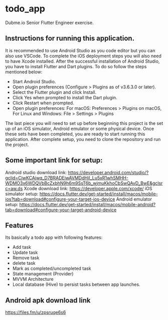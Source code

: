 # todo_app

Dubme.io Senior Flutter Engineer exercise.

## Instructions for running this application.
It is recommended to use Android Studio as you code editor but you can also use VSCode. 
To complete the iOS deployment steps you will also need to have Xcode installed.
After the successful installation of Android Studio, you have to install Flutter and Dart plugins. 
To do so follow the steps mentioned below:
  - Start Android Studio.
  - Open plugin preferences (Configure > Plugins as of v3.6.3.0 or later).
  - Select the Flutter plugin and click Install.
  - Click Yes when prompted to install the Dart plugin.
  - Click Restart when prompted.
  - Open plugin preferences:
For macOS: Preferences > Plugins on macOS,
For Linux and Windows: File > Settings > Plugins

The last piece you will need to set up before beginning this project is the set up of an 
iOS simulator, Android emulator or some physical device. Once these sets have been completed,
you are ready to start running this application.
After complete setup, you need to clone the repository and run the project.

## Some important link for setup:
Android studio download link: https://developer.android.com/studio/?gclid=CjwKCAjwq_D7BRADEiwAVMDdHjI_Lu5xR1whSMHH-WDMO3x6WDQVbBcZxbhN9h6m9SsT6b_wjmuKkhoCbSwQAvD_BwE&gclsrc=aw.ds
Xcode download link: https://developer.apple.com/xcode/
iOS simulator setup: https://docs.flutter.dev/get-started/install/macos/mobile-ios?tab=download#configure-your-target-ios-device
Android emulator setup: https://docs.flutter.dev/get-started/install/macos/mobile-android?tab=download#configure-your-target-android-device
 
## Features
Its basically a todo app with following features:
- Add task
- Update task
- Remove task
- delete task
- Mark as completed/uncompleted task
- State management (Provider)
- MVVM Architecture
- Local database (Hive) to persist tasks between app launches.

## Android apk download link
https://files.fm/u/zpsruqe6s6